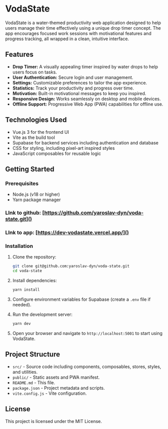 # VodaState

VodaState is a water-themed productivity web application designed to help users manage their time effectively using a unique drop timer concept. The app encourages focused work sessions with motivational features and progress tracking, all wrapped in a clean, intuitive interface.

## Features

- **Drop Timer:** A visually appealing timer inspired by water drops to help users focus on tasks.
- **User Authentication:** Secure login and user management.
- **Settings:** Customizable preferences to tailor the app experience.
- **Statistics:** Track your productivity and progress over time.
- **Motivation:** Built-in motivational messages to keep you inspired.
- **Responsive Design:** Works seamlessly on desktop and mobile devices.
- **Offline Support:** Progressive Web App (PWA) capabilities for offline use.

## Technologies Used

- Vue.js 3 for the frontend UI
- Vite as the build tool
- Supabase for backend services including authentication and database
- CSS for styling, including pixel-art inspired styles
- JavaScript composables for reusable logic

## Getting Started

### Prerequisites

- Node.js (v18 or higher)
- Yarn package manager

### LInk to github: [https://github.com/yaroslav-dyn/voda-state.git]()
### LInk to app: [https://dev-vodastate.vercel.app/]()

### Installation

1. Clone the repository:

   ```bash
   git clone git@github.com:yaroslav-dyn/voda-state.git
   cd voda-state
   ```

2. Install dependencies:

   ```bash
   yarn install
   ```

3. Configure environment variables for Supabase (create a `.env` file if needed).

4. Run the development server:

   ```bash
   yarn dev
   ```

5. Open your browser and navigate to `http://localhost:5001` to start using VodaState.

## Project Structure

- `src/` - Source code including components, composables, stores, styles, and utilities.
- `public/` - Static assets and PWA manifest.
- `README.md` - This file.
- `package.json` - Project metadata and scripts.
- `vite.config.js` - Vite configuration.

<!-- ## Contributing

Contributions are welcome! Please fork the repository and submit a pull request with your improvements. -->

## License

This project is licensed under the MIT License.

<!-- ## Contact

For questions or feedback, please open an issue or contact the maintainer. -->
